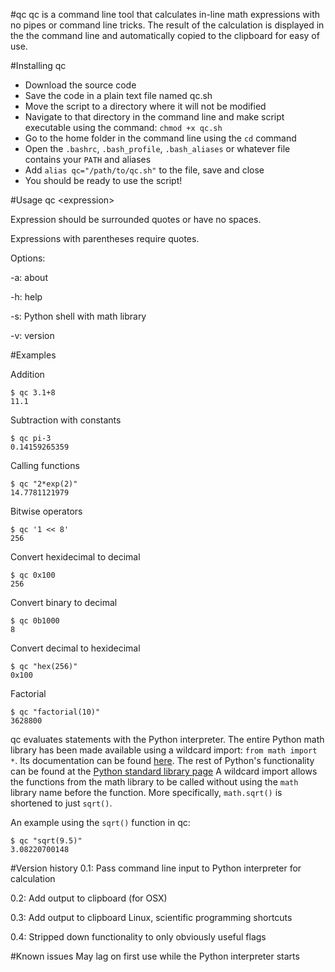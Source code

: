 #qc
qc is a command line tool that calculates in-line math expressions with no pipes or command line tricks. The result of the calculation is displayed in the the command line and automatically copied to the clipboard for easy of use.

#Installing qc
* Download the source code
* Save the code in a plain text file named qc.sh
* Move the script to a directory where it will not be modified
* Navigate to that directory in the command line and make script executable using the command: `chmod +x qc.sh`
* Go to the home folder in the command line using the `cd` command
* Open the `.bashrc`, `.bash_profile`, `.bash_aliases` or whatever file contains your `PATH` and aliases
* Add `alias qc="/path/to/qc.sh"` to the file, save and close
* You should be ready to use the script!

#Usage
qc <expression\>

Expression should be surrounded quotes or have no spaces.

Expressions with parentheses require quotes.

Options:

-a: about

-h: help

-s: Python shell with math library

-v: version


#Examples

Addition

	$ qc 3.1+8
	11.1

Subtraction with constants

	$ qc pi-3
	0.14159265359

Calling functions

	$ qc "2*exp(2)"
	14.7781121979

Bitwise operators

	$ qc '1 << 8'
	256
	
Convert hexidecimal to decimal
	
	$ qc 0x100
	256
	
Convert binary to decimal

	$ qc 0b1000
	8

Convert decimal to hexidecimal
	
	$ qc "hex(256)"
	0x100
	
Factorial

	$ qc "factorial(10)"
	3628800

qc evaluates statements with the Python interpreter. The entire Python math library has been made available using a wildcard import: `from math import *`. Its documentation can be found [here](http://docs.python.org/2/library/math.html). The rest of Python's functionality can be found at the [Python standard library page](http://docs.python.org/2.7/library/) A wildcard import allows the functions from the math library to be called without using the `math` library name before the function. More specifically, `math.sqrt()` is shortened to just `sqrt()`.

An example using the `sqrt()` function in qc:

	$ qc "sqrt(9.5)"
	3.08220700148


#Version history
0.1: Pass command line input to Python interpreter for calculation

0.2: Add output to clipboard (for OSX)

0.3: Add output to clipboard Linux, scientific programming shortcuts

0.4: Stripped down functionality to only obviously useful flags

#Known issues
May lag on first use while the Python interpreter starts
